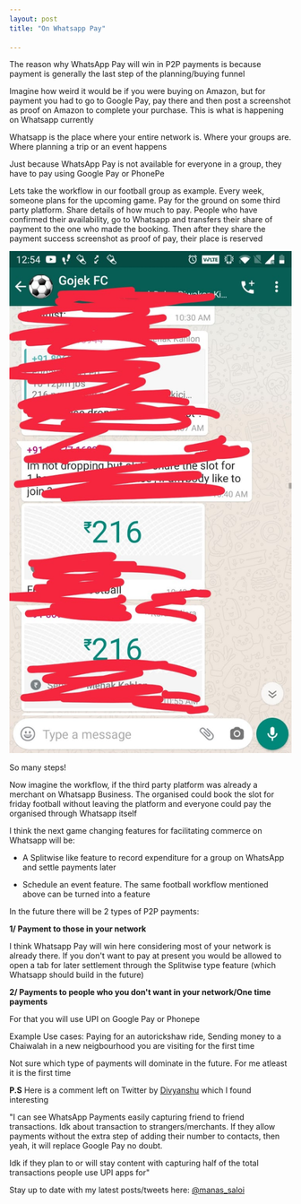 ```yaml
---
layout: post
title: "On Whatsapp Pay"

---
```


The reason why WhatsApp Pay will win in P2P payments is because payment is generally the last step of the planning/buying funnel

Imagine how weird it would be if you were buying on Amazon, but for payment you had to go to Google Pay, pay there and then post a screenshot as proof on Amazon to complete your purchase. This is what is happening on Whatsapp currently

Whatsapp is the place where your entire network is. Where your groups are. Where planning a trip or an event happens

Just because WhatsApp Pay is not available for everyone in a group, they have to pay using Google Pay or PhonePe

Lets take the workflow in our football group as example. Every week, someone plans for the upcoming game. Pay for the ground on some third party platform. Share details of how much to pay. People who have confirmed their availability, go to Whatsapp and transfers their share of payment to the one who made the booking. Then after they share the payment success screenshot as proof of pay, their place is reserved

![Whatsapp Pay](/assets/img/whatsapp_pay.png)

So many steps!

Now imagine the workflow, if the third party platform was already a merchant on Whatsapp Business. The organised could book the slot for friday football without leaving the platform and everyone could pay the organised through Whatsapp itself

I think the next game changing features for facilitating commerce on Whatsapp will be:

- A Splitwise like feature to record expenditure for a group on WhatsApp and settle payments later

- Schedule an event feature. The same football workflow mentioned above can be turned into a feature

In the future there will be 2 types of P2P payments:

**1/ Payment to those in your network**

I think Whatsapp Pay will win here considering most of your network is already there. If you don't want to pay at present you would be allowed to open a tab for later settlement through the Splitwise type feature (which Whatsapp should build in the future)

**2/ Payments to people who you don't want in your network/One time payments**

For that you will use UPI on Google Pay or Phonepe

Example Use cases: Paying for an autorickshaw ride, Sending money to a Chaiwalah in a new neigbourhood you are visiting for the first time

Not sure which type of payments will dominate in the future. For me atleast it is the first time


**P.S** Here is a comment left on Twitter by [Divyanshu](https://twitter.com/DivDagar) which I found interesting  

"I can see WhatsApp Payments easily capturing friend to friend transactions. Idk about transaction to strangers/merchants. If they allow payments without the extra step of adding their number to contacts, then yeah, it will replace Google Pay no doubt.

Idk if they plan to or will stay content with capturing half of the total transactions people use UPI apps for"

Stay up to date with my latest posts/tweets here: [@manas_saloi](http://twitter.com/manas_saloi)
